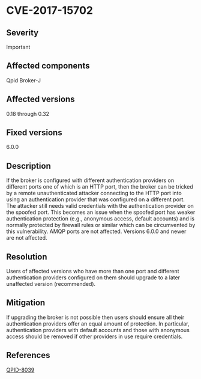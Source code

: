 # CVE-2017-15702

## Severity

Important

## Affected components

Qpid Broker-J

## Affected versions

0.18 through 0.32

## Fixed versions

6.0.0

## Description

If the broker is configured with different authentication providers on
different ports one of which is an HTTP port, then the broker can be
tricked by a remote unauthenticated attacker connecting to the HTTP
port into using an authentication provider that was configured on a
different port.  The attacker still needs valid credentials with the
authentication provider on the spoofed port.  This becomes an issue
when the spoofed port has weaker authentication protection (e.g.,
anonymous access, default accounts) and is normally protected by
firewall rules or similar which can be circumvented by this
vulnerability.  AMQP ports are not affected.  Versions 6.0.0 and newer
are not affected.

## Resolution

Users of affected versions who have more than one port and different
authentication providers configured on them should upgrade to a
later unaffected version (recommended).

## Mitigation

If upgrading the broker is not possible then users should ensure all
their authentication providers offer an equal amount of protection.
In particular, authentication providers with default accounts and
those with anonymous access should be removed if other providers in
use require credentials.

## References

[QPID-8039](https://issues.apache.org/jira/browse/QPID-8039)

